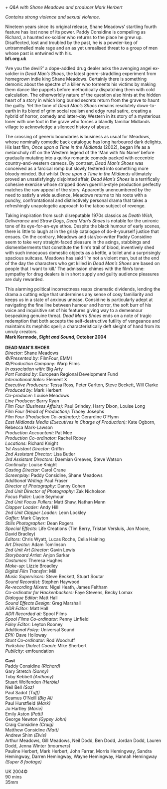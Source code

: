


_+ Q&A with Shane Meadows and producer Mark Herbert_

_Contains strong violence and sexual violence._

Nineteen years since its original release, Shane Meadows’ startling fourth feature has lost none of its power. Paddy Considine is compelling as Richard, a haunted ex-soldier who returns to the place he grew up. Disaffected, lost and troubled by the past, he is a powder-keg of untrammelled male rage and an as yet unrealised threat to a group of men whose past is entwined with his.  
**bfi.org.uk**  

‘Are you the devil?’ a dope-addled drug dealer asks the avenging angel ex-soldier in _Dead Man’s Shoes_, the latest genre-straddling experiment from homegrown indie king Shane Meadows. Certainly there is something demonic about the spectre of a killer who torments his victims by making them dance like puppets before methodically dispatching them with cold calculation. The otherworldly nature of the question also hints at the hidden heart of a story in which long buried secrets return from the grave to haunt the guilty. Yet the tone of _Dead Man’s Shoes_ remains resolutely down-to-earth in its blend of grim social realism and edgy rural satire, creating a hybrid of horror, comedy and latter-day Western in its story of a mysterious loner with one foot in the grave who forces a blandly familiar Midlands village to acknowledge a silenced history of abuse.

The crossing of generic boundaries is business as usual for Meadows, whose nominally comedic back catalogue has long harboured dark delights. His last film, _Once upon a Time in the Midlands_ (2002), began life as a melancholy riff on the Western legend of the ‘Man with No Name’ before gradually mutating into a quirky romantic comedy packed with eccentric country-and-western cameos. By contrast, _Dead Man’s Shoes_ was conceived as a farcical romp but slowly festered into something more bloody minded. But whilst _Once upon a Time in the Midlands_ ultimately proved an unsatisfyingly disjointed affair, _Dead Man’s Shoes_ is a terrifically cohesive exercise whose stripped down guerrilla-style production perfectly matches the raw appeal of the story. Apparently unencumbered by the need to satisfy a wide audience, Meadows returns to his roots with a punchy, confrontational and distinctively personal drama that takes a refreshingly unapologetic approach to the taboo subject of revenge.

Taking inspiration from such disreputable 1970s classics as _Death Wish_, _Deliverance_ and _Straw Dogs_, _Dead Man’s Shoes_ is notable for the unironic tone of its eye-for-an-eye ethos. Despite the black humour of early scenes, there is little to laugh at in the grisly catalogue of do-it-yourself justice that ensues. On the contrary, Meadows and star/co-writer Paddy Considine seem to take very straight-faced pleasure in the axings, stabbings and dismemberments that constitute the film’s trail of blood, inventively shed with such innocuous domestic objects as a kettle, a toilet and a surprisingly spacious suitcase. Meadows has said ‘I’m not a violent man, but at the end of the day the characters who get killed in _Dead Man’s Shoes_ are based on people that I want to kill.’ The admission chimes with the film’s tone: sympathy for drug dealers is in short supply and guilty audience pleasures are duly rewarded.

This alarming political incorrectness reaps cinematic dividends, lending the drama a cutting edge that undermines any sense of cosy familiarity and keeps us in a state of anxious unease. Considine is particularly adept at navigating the fine line between humour and horror, the soft burr of his voice and inquisitive set of his features giving way to a demeanour bespeaking genuine threat. _Dead Man’s Shoes_ ends on a note of tragic redemption that both accepts the self-destructive futility of vengeance and maintains its mephitic spell; a characteristically deft sleight of hand from its unruly creators.  
**Mark Kermode, _Sight and Sound_, October 2004**  
<br>
**DEAD MAN'S SHOES**  
_Director:_ Shane Meadows  
_©/Presented by:_ FilmFour, EMMI  
_©/Production Company:_ Warp Films  
_In association with:_ Big Arty  
_Part Funded by:_ European Regional Development Fund  
_International Sales:_ Element X  
_Executive Producers:_ Tessa Ross, Peter Carlton, Steve Beckett, Will Clarke  
_Produced by:_ Mark Herbert  
_Co-producer:_ Louise Meadows  
_Line Producer:_ Barry Ryan  
_Film Four (Business Affairs):_ Paul Grindey, Harry Dixon, Louise Long  
_Film Four (Head of Production):_ Tracey Josephs  
_Film Four (Production Co-ordinator):_ Gerardine O’Flynn  
_East Midlands Media (Executives in Charge of Production):_ Kate Ogborn, Rebecca Mark-Lawson  
_Production Accountant:_ Pat Mee  
_Production Co-ordinator:_ Rachel Robey  
_Locations:_ Richard Knight  
_1st Assistant Director:_ Griffin  
_2nd Assistant Director:_ Lisa Butler  
_3rd Assistant Directors:_ Daemian Greaves, Steve Watson  
_Continuity:_ Louise Knight  
_Casting Director:_ Carol Crane  
_Screenplay:_ Paddy Considine, Shane Meadows  
_Additional Writing:_ Paul Fraser  
_Director of Photography:_ Danny Cohen  
_2nd Unit Director of Photography:_ Zak Nicholson  
_Focus Puller:_ Lucie Seymour  
_2nd Unit Focus Pullers:_ Matt Shaw, Nathan Mann  
_Clapper Loader:_ Andy Hill  
_2nd Unit Clapper Loader:_ Leon Lockley  
_Gaffer:_ Mark Clayton  
_Stills Photographer:_ Dean Rogers  
_Special Effects:_ Life Creations (Tim Berry, Tristan Versluis, Jon Moore, David Bradley)  
_Editors:_ Chris Wyatt, Lucas Roche, Celia Haining  
_Art Director:_ Adam Tomlinson  
_2nd Unit Art Director:_ Gavin Lewis  
_Storyboard Artist:_ Anjon Sarkar  
_Costumes:_ Theresa Hughes  
_Make-up:_ Lizzie Broadley  
_Digital Film Transfer:_ Mill  
_Music Supervisors:_ Steve Beckett, Stuart Soutar  
_Sound Recordist:_ Stephen Haywood  
_Re-recording Mixers:_ Nigel Heath, James Feltham  
_Co-ordinator for Hackenbackers:_ Faye Stevens, Becky Lomax  
_Dialogue Editor:_ Matt Hall  
_Sound Effects Design:_ Greg Marshall  
_ADR Editor:_ Matt Hall  
_ADR Recorded at:_ Spool Films  
_Spool Films Co-ordinator:_ Penny Linfield  
_Foley Editor:_ Leyton Rooney  
_Additional Foley:_ Universal Sound  
_EPK:_ Dave Holloway  
_Stunt Co-ordinator:_ Rod Woodruff  
_Yorkshire Dialect Coach:_ Mike Sherbert  
_Publicity:_ emfoundation  

**Cast**  
Paddy Considine _(Richard)_  
Gary Stretch _(Sonny)_  
Toby Kebbell _(Anthony)_  
Stuart Wolfenden _(Herbie)_  
Neil Bell _(Soz)_  
Paul Sadot _(Tuff)_  
Seamus O’Neill _(Big Al)_  
Paul Hurstfield _(Mark)_  
Jo Hartley _(Marie)_  
Emily Aston _(Patti)_  
George Newton _(Gypsy John)_  
Craig Considine _(Craig)_  
Matthew Considine _(Matt)_  
Andrew Shim _(Elvis)_  
Arthur Meadows, Gill Meadows, Neil Dodd, Ben Dodd, Jordan Dodd, Lauren Dodd, Jenna Winter _(mourners)_  
Pauline Herbert, Mark Herbert, John Farrar, Morris Hemingway, Sandra Hemingway, Darren Hemingway, Wayne Hemingway, Hannah Hemingway _(Super 8 footage)_  

UK 2004©  
90 mins  
35mm  
<!--stackedit_data:
eyJoaXN0b3J5IjpbLTg4NjM1OTgwNSwxOTg3NjcwNDIwXX0=
-->
